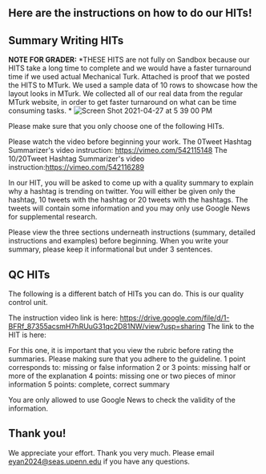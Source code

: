  

Here are the instructions on how to do our HITs!
---------------------------------------------------------------

Summary Writing HITs
---------------------------------------------------------------


**NOTE FOR GRADER:** *THESE HITS are not fully on Sandbox because our HITS take a long time to complete and we would have a faster turnaround time if we used actual Mechanical Turk. Attached is proof that we posted the HITS to MTurk. We used a sample data of 10 rows to showcase how the layout looks in MTurk. We collected all of our real data from the regular MTurk 
website, in order to get faster turnaround on what can be time consuming tasks. *
![Screen Shot 2021-04-27 at 5 39 00 PM](https://user-images.githubusercontent.com/54555764/116316444-f2bba100-a77f-11eb-8c9e-de4f2859b373.jpeg)


Please make sure that you only choose one of the following HITs.

Please watch the video before beginning your work.
The 0Tweet Hashtag Summarizer's video instruction: https://vimeo.com/542115148
The 10/20Tweet Hashtag Summarizer's video instruction:https://vimeo.com/542116289

In our HIT, you will be asked to come up with a quality summary to explain why a hashtag is trending on twitter. 
You will either be given only the hashtag, 10 tweets with the hashtag or 20 tweets with the hashtags. 
The tweets will contain some information and you may only use Google News for supplemental research. 

Please view the three sections underneath instructions (summary, detailed instructions and examples) before beginning. 
When you write your summary, please keep it informational but under 3 sentences. 

QC HITs
---------------------------------------------------------------
The following is a different batch of HITs you can do. This is our quality control unit.

The instruction video link is here: https://drive.google.com/file/d/1-BFRf_87355acsmH7hRUuG31qc2D81NW/view?usp=sharing
The link to the HIT is here: 

For this one, it is important that you view the rubric before rating the summaries. Please making sure that you adhere to the guideline. 
1 point corresponds to: missing or false information
2 or 3 points: missing half or more of the explanation
4 points: missing one or two pieces of minor information
5 points: complete, correct summary

You are only allowed to use Google News to check the validity of the information.

Thank you!
---------------------------------------------------------------

We appreciate your effort. Thank you very much. 
Please email eyan2024@seas.upenn.edu if you have any questions. 
 
 
 
